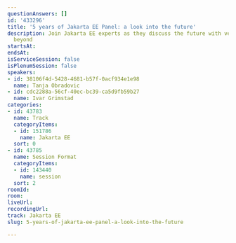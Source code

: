 ```yaml
---
questionAnswers: []
id: '433296'
title: '5 years of Jakarta EE Panel: a look into the future'
description: Join Jakarta EE experts as they discuss the future with version 11 and
  beyond
startsAt: 
endsAt: 
isServiceSession: false
isPlenumSession: false
speakers:
- id: 38106f4d-5428-4681-b57f-0acf934e1e98
  name: Tanja Obradovic
- id: cdc2288a-56cf-40ec-bc39-ca5d9fb59b27
  name: Ivar Grimstad
categories:
- id: 43783
  name: Track
  categoryItems:
  - id: 151786
    name: Jakarta EE
  sort: 0
- id: 43785
  name: Session Format
  categoryItems:
  - id: 143440
    name: session
  sort: 2
roomId: 
room: 
liveUrl: 
recordingUrl: 
track: Jakarta EE
slug: 5-years-of-jakarta-ee-panel-a-look-into-the-future

---
```

